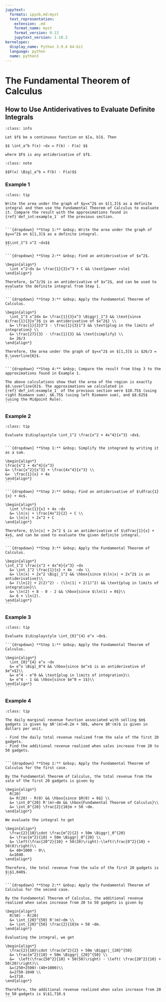 ```yaml
---
jupytext:
  formats: ipynb,md:myst
  text_representation:
    extension: .md
    format_name: myst
    format_version: 0.13
    jupytext_version: 1.10.3
kernelspec:
  display_name: Python 3.9.4 64-bit
  language: python
  name: python3
---
```

# The Fundamental Theorem of Calculus

## How to Use Antiderivatives to Evaluate Definite Integrals

```{admonition} The Fundamental Theorem of Calculus
:class: info

Let $f$ be a continuous function on $[a, b]$. Then

$$ \int_a^b f(x) ~dx = F(b) - F(a) $$

where $F$ is any antiderivative of $f$.
```

```{admonition} Notation
:class: note

$$F(x) \Big|_a^b = F(b) - F(a)$$
```

### Example 1

````{admonition} Area under a graph
:class: tip

Write the area under the graph of $y=x^2$ on $[1,3]$ as a definite integral and then use the Fundamental Theorem of Calculus to evaluate it. Compare the result with the approximations found in {ref}`def_int:example_1` of the previous section.


```{dropdown} **Step 1:** &nbsp; Write the area under the graph of $y=x^2$ on $[1,3]$ as a definite integral.

$$\int_1^3 x^2 ~dx$$
```

```{dropdown} **Step 2:** &nbsp; Find an antiderivative of $x^2$.

\begin{align*}
  \int x^2~dx &= \frac{1}{3}x^3 + C && \text{power rule}
\end{align*}

Therefore, $x^3/3$ is an antiderivative of $x^2$, and can be used to evaluate the definite integral from Step 1.
```

```{dropdown} **Step 3:** &nbsp; Apply the Fundamental Theorem of Calculus.

\begin{align*}
  \int_1^3 x^2dx &= \frac{1}{3}x^3 \Biggr|_1^3 && \text{since $\frac{1}{3}x^3$ is an antiderivative of $x^2$} \\
  &= \frac{1}{3}3^3 - \frac{1}{3}1^3 && \text{plug in the limits of integration} \\
  &= \frac{27}{3} - \frac{1}{3} && \text{simplify} \\
  &= 26/3
\end{align*}

Therefore, the area under the graph of $y=x^2$ on $[1,3]$ is $26/3 = 8.\overline{6}$.
```

```{dropdown} **Step 4:** &nbsp; Compare the result from Step 3 to the approximations found in Example 1.

The above calculations show that the area of the region is exactly $8.\overline{6}$. The approximations we calculated in {ref}`def_int:example_1` of the previous section were $10.75$ (using right Riemann sum), $6.75$ (using left Riemann sum), and $8.625$ (using the Midpoint Rule).
```
````


### Example 2

````{admonition} Evaluating a definite integral
:class: tip

Evaluate $\displaystyle \int_1^2 \frac{x^2 + 4x^4}{x^3} ~dx$.


```{dropdown} **Step 1:** &nbsp; Simplify the integrand by writing it as a sum.

\begin{align*}
\frac{x^2 + 4x^4}{x^3} 
&= \frac{x^2}{x^3} + \frac{4x^4}{x^3} \\
&=  \frac{1}{x} + 4x
\end{align*}
```

```{dropdown} **Step 2:** &nbsp; Find an antiderivative of $\dfrac{1}{x} + 4x$.

\begin{align*}
  \int \frac{1}{x} + 4x ~dx
  &= \ln|x| + \frac{4x^2}{2} + C \\
  &= \ln|x| + 2x^2 + C
\end{align*}

Therefore, $\ln|x| + 2x^2 $ is an antiderivative of $\dfrac{1}{x} + 4x$, and can be used to evaluate the given definite integral.
```

```{dropdown} **Step 3:** &nbsp; Apply the Fundamental Theorem of Calculus.

\begin{align*}
\int_1^2 \frac{x^2 + 4x^4}{x^3} ~dx
  &= \int_1^2 \frac{1}{x} + 4x  ~dx \\
  &= \ln|x| + 2x^2 \Big|_1^2 && \hbox{since $\ln|x| + 2x^2$ is an antiderivative}\\
  &= (\ln|2| + 2(2)^2) - (\ln|1| + 2(1)^2) && \text{plug in limits of integration}\\
  &= \ln(2) + 8 - 0 - 2 && \hbox{since $\ln(1) = 0$}\\
  &= 6 + \ln(2).
\end{align*}
```
````


### Example 3

````{admonition} Evaluating a definite integral
:class: tip

Evaluate $\displaystyle \int_{0}^{4} e^x ~dx$. 

```{dropdown} **Step 1:** &nbsp; Apply the Fundamental Theorem of Calculus.

\begin{align*}
  \int_{0}^{4} e^x ~dx
  &= e^x \Big|_0^4 && \hbox{since $e^x$ is an antiderivative of $e^x$}\\
  &= e^4 - e^0 && \text{plug in limits of integration}\\
  &= e^4 - 1 && \hbox{since $e^0 = 1$}\\
\end{align*}
```
````


### Example 4

````{admonition} Computing total revenue from marginal revenue
:class: tip

The daily marginal revenue function associated with selling $m$ gadgets is given by $R'(m)=0.2m + 50$, where $R'(m)$ is given in dollars per unit.

- Find the daily total revenue realized from the sale of the first 20 gadgets.
- Find the additional revenue realized when sales increase from 20 to 50 gadgets.


```{dropdown} **Step 1:** &nbsp; Apply the Fundamental Theorem of Calculus for the first case.

By the Fundamental Theorem of Calculus, the total revenue from the sale of the first 20 gadgets is given by

\begin{align*}
  R(20) 
  &= R(20) - R(0) && \hbox{since $R(0) = 0$} \\
  &= \int_0^{20} R'(m)~dm && \hbox{Fundamental Theorem of Calculus}\\
  &= \int_0^{20} \frac{2}{10}m + 50 ~dm.
\end{align*}

We evaluate the integral to get

\begin{align*}
  \frac{2}{10}\cdot \frac{m^2}{2} + 50m \Biggr|_0^{20} 
  &= \frac{m^2}{10} + 50m \Biggr|_0^{20} \\
  &= \left(\frac{20^2}{10} + 50(20)\right)-\left(\frac{0^2}{10} + 50(0)\right)\\
  &= 40+1000 - 0\\
  &=1040.
\end{align*}

Therefore, the total revenue from the sale of the first 20 gadgets is $\$1,040$.
```

```{dropdown} **Step 2:** &nbsp; Apply the Fundamental Theorem of Calculus for the second case.

By the Fundamental Theorem of Calculus, the additional revenue realized when sales increase from 20 to 50 gadgets is given by

\begin{align*}
  R(50) - R(20) 
  &= \int_{20}^{50} R'(m)~dm \\
  &= \int_{20}^{50} \frac{2}{10}m + 50 ~dm.
\end{align*}

Evaluating the integral, we get

\begin{align*}
  \frac{2}{10}\cdot \frac{m^2}{2} + 50m \Biggr|_{20}^{50} 
  &= \frac{m^2}{10} + 50m \Biggr|_{20}^{50} \\
  &=  \left(\frac{50^2}{10} + 50(50)\right) - \left( \frac{20^2}{10} + 50(20)\right)\\
  &=(250+2500)-(40+1000)\\
  &=2750-1040 \\
  &=1710.
\end{align*}

Therefore, the additional revenue realized when sales increase from 20 to 50 gadgets is $\$1,710.$
```
````